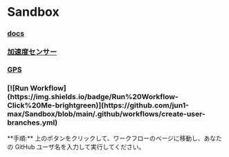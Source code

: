 # Sandbox

<h3>
<a href="https://jun1-max.github.io/Sandbox/">docs</a><br><br>
<a href="https://jun1-max.github.io/Sandbox/Accelerometer.html">加速度センサー</a><br><br>
<a href="https://jun1-max.github.io/Sandbox/GPS.html">GPS</a><br>
</h3>

<h3>
[![Run Workflow](https://img.shields.io/badge/Run%20Workflow-Click%20Me-brightgreen)](https://github.com/jun1-max/Sandbox/blob/main/.github/workflows/create-user-branches.yml)
</h3>
**手順:** 上のボタンをクリックして、ワークフローのページに移動し、あなたの GitHub ユーザ名を入力して実行してください。
